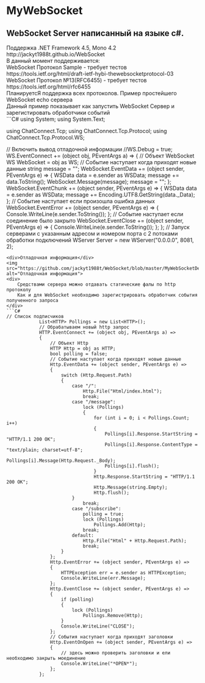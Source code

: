 # MyWebSocket
## WebSocket Server написанный на языке c#.
<div>
	Поддержка .NET Framework 4.5, Mono 4.2 <br>
	http://jackyt1988t.github.io/WebSocket <br>
	В данный момент поддерживается: <br>
	WebSocket Протокол Sample - требует тестов https://tools.ietf.org/html/draft-ietf-hybi-thewebsocketprotocol-03 <br>
	WebSocket Протокол №13(RFC6455) - требует тестов https://tools.ietf.org/html/rfc6455 <br>
	ПланируетсЯ поддержка всех протоколов.
	Пример простейшего WebSocket echo сервера <br> 
	Данный пример показывает как запустить  WebSocket Сервер и зарегистировать обработчики событий
</div>
```C#
using System;
using System.Text;

using ChatConnect.Tcp;
using ChatConnect.Tcp.Protocol;
using ChatConnect.Tcp.Protocol.WS;

// Включить вывод отладочной информации
//WS.Debug = true;
			WS.EventConnect += (object obj, PEventArgs a) =>
			{
				// Объект WebSocket
				WS WebSocket = obj as WS;
				// Событие наступает когда приходят новые данные
				string message = "";
				WebSocket.EventData += (object sender, PEventArgs e) =>
				{
					WSData data = e.sender as WSData;
					message += data.ToString();
					WebSocket.Message(message);
					message = "";
				};
				WebSocket.EventChunk += (object sender, PEventArgs e) =>
				{
					WSData data = e.sender as WSData;
					message += Encoding.UTF8.GetString(data._Data);
				};
				// Событие наступает если произошла ошибка данных
				WebSocket.EventError += (object sender, PEventArgs e) =>
				{
					Console.WriteLine(e.sender.ToString());
				};
				// Событие наступает если соединение было закрыто
				WebSocket.EventClose += (object sender, PEventArgs e) =>
				{
					Console.WriteLine(e.sender.ToString());
				};
			};
// Запуск серверами с указанным адресом и номером порта с 2 потоками обработки подключений
WServer Server = new WServer("0.0.0.0", 8081, 2);
```
<div>Отладочная информация</div>
<img src="https://github.com/jackyt1988t/WebSocket/blob/master/MyWebSocketDebug.png" alt="Отладочная информация">
<div>
	Средствами сервера можно отдавать статические фалы по http протоколу
	Как и для WebSocket необходимо зарегистрировать обработчик события полученного запроса
</div>
```C#
// Список подписчиков
			List<HTTP> Pollings = new List<HTTP>();
			// Обрабатываем новый http запрос
			HTTP.EventConnect += (object obj, PEventArgs a) =>
			{
				// Объект Http
				HTTP Http = obj as HTTP;
				bool polling = false;
				// Событие наступает когда приходят новые данные
				Http.EventData += (object sender, PEventArgs e) =>
				{
					switch (Http.Request.Path)
					{
						case "/":
							Http.File("Html/index.html");
							break;
						case "/message":
							lock (Pollings)
							{
								for (int i = 0; i < Pollings.Count; i++)
								{
									Pollings[i].Response.StartString = "HTTP/1.1 200 OK";
									Pollings[i].Response.ContentType = "text/plain; charset=utf-8";
									Pollings[i].Message(Http.Request._Body);
									Pollings[i].flush();
								}
								Http.Response.StartString = "HTTP/1.1 200 OK";
								Http.Message(string.Empty);
								Http.flush();
						}
							break;
						case "/subscribe":
							polling = true;
							lock (Pollings)
								Pollings.Add(Http);
							break;
						default:
							Http.File("Html" + Http.Request.Path);
							break;
					}
				};
				Http.EventError += (object sender, PEventArgs e) =>
				{
					HTTPException err = e.sender as HTTPException;
					Console.WriteLine(err.Message);
				};
				Http.EventClose += (object sender, PEventArgs e) =>
				{
					if (polling)
					{
						lock (Pollings)
							Pollings.Remove(Http);
					}
					Console.WriteLine("CLOSE");
				};
				// События наступает когда приходят заголовки
				Http.EventOnOpen += (object sender, PEventArgs e) =>
				{	
					// здесь можно проверить заголовки и ели необходимо закрыть моединение
					Console.WriteLine("*OPEN*");
				};
			};
```
